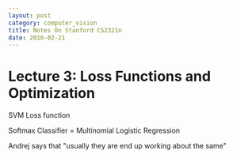 ```yaml
---
layout: post
category: computer_vision
title: Notes On Stanford CS2321n
date: 2016-02-21
---
```


# Lecture 3: Loss Functions and Optimization

SVM Loss function

Softmax Classifier = Multinomial Logistic Regression

Andrej says that "usually they are end up working about the same"